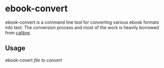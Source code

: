 ebook-convert
=========

ebook-convert is a command line tool for converting various ebook formats into text. The conversion process and most of the work is heavily borrowed from [calibre](https://calibre-ebook.com).

Usage
-------
ebook-covert *file to convert*


